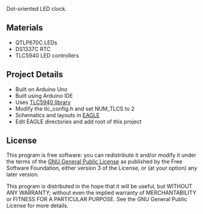 Dot-oriented LED clock.

## Materials
* QTLP670C LEDs
* DS1337C RTC
* TLC5940 LED controllers

## Project Details
* Built on Arduino Uno
* Built using Arduino IDE
* Uses [TLC5940 library](http://code.google.com/p/tlc5940arduino)
 * Modify the tlc_config.h and set NUM_TLCS to 2
* Schematics and layouts in [EAGLE](http://www.cadsoft.de)
 * Edit EAGLE directories and add root of this project

## License

This program is free software: you can redistribute it and/or modify
it under the terms of the [GNU General Public License](http://www.gnu.org/licenses) as published by
the Free Software Foundation, either version 3 of the License, or
(at your option) any later version.

This program is distributed in the hope that it will be useful,
but WITHOUT ANY WARRANTY; without even the implied warranty of
MERCHANTABILITY or FITNESS FOR A PARTICULAR PURPOSE.  See the
GNU General Public License for more details.
